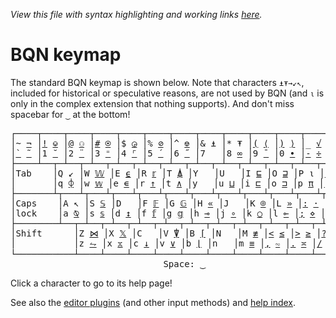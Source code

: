 *View this file with syntax highlighting and working links [here](https://mlochbaum.github.io/BQN/keymap.html).*

# BQN keymap

<!--GEN
"style" Enc ⟨
  "body { max-width:50em; }"
  "pre { display:inline-block; }"
  "div.center { display:flex; justify-content:center; }"
  "pre a { text-decoration:none; }"
  "pre a:link, pre a:visited { color:inherit; }"
⟩
-->

The standard BQN keymap is shown below. Note that characters `⍎⍕→↙↖`, included for historical or speculative reasons, are not used by BQN (and `⍳` is only in the complex extension that nothing supports). And don't miss spacebar for `‿` at the bottom!

<div class="center"><pre>┌────┬────┬────┬────┬────┬────┬────┬────┬────┬────┬────┬────┬────┬─────────┐<br/>│~ <a target="_blank" href="help/not_span.html"><span class='Function'>¬</span></a> │<a target="_blank" href="help/assert_assertwithmessage.html"><span class='Function'>!</span></a> <a target="_blank" href="help/rank.html"><span class='Modifier2'>⎉</span></a> │<a target="_blank" href="help/nullcharacter.html"><span class='String'>@</span></a> <a target="_blank" href="help/depth.html"><span class='Modifier2'>⚇</span></a> │<a target="_blank" href="help/comment.html"><span class='Comment'>#</span></a> <a target="_blank" href="help/repeat.html"><span class='Modifier2'>⍟</span></a> │$ <a target="_blank" href="help/choose.html"><span class='Modifier2'>◶</span></a> │% <a target="_blank" href="help/valences.html"><span class='Modifier2'>⊘</span></a> │^ <a target="_blank" href="help/catch.html"><span class='Modifier2'>⎊</span></a> │&amp; ⍎ │* ⍕ │<a target="_blank" href="help/beginexpression.html"><span class='Paren'>(</span></a> <a target="_blank" href="help/beginlist.html"><span class='Bracket'>⟨</span></a> │<a target="_blank" href="help/endexpression.html"><span class='Paren'>)</span></a> <a target="_blank" href="help/endlist.html"><span class='Bracket'>⟩</span></a> │_ <a target="_blank" href="help/squareroot_root.html"><span class='Function'>√</span></a> │<a target="_blank" href="help/conjugate_add.html"><span class='Function'>+</span></a> <a target="_blank" href="help/exponential_power.html"><span class='Function'>⋆</span></a> │Backspace│<br/>│<a target="_blank" href="help/scan.html"><span class='Modifier'>`</span></a> <a target="_blank" href="help/self_swap.html"><span class='Modifier'>˜</span></a> │1 <a target="_blank" href="help/cells.html"><span class='Modifier'>˘</span></a> │2 <a target="_blank" href="help/each.html"><span class='Modifier'>¨</span></a> │3 <a target="_blank" href="help/undo.html"><span class='Modifier'>⁼</span></a> │4 <a target="_blank" href="help/table.html"><span class='Modifier'>⌜</span></a> │5 <a target="_blank" href="help/fold.html"><span class='Modifier'>´</span></a> │6 <a target="_blank" href="help/insert.html"><span class='Modifier'>˝</span></a> │7   │8 <a target="_blank" href="help/infinity.html"><span class='Number'>∞</span></a> │9 <a target="_blank" href="help/minus.html"><span class='Number'>¯</span></a> │0 <a target="_blank" href="help/system.html"><span class='Value'>•</span></a> │<a target="_blank" href="help/negate_subtract.html"><span class='Function'>-</span></a> <a target="_blank" href="help/reciprocal_divide.html"><span class='Function'>÷</span></a> │<a target="_blank" href="help/rank_equals.html"><span class='Function'>=</span></a> <a target="_blank" href="help/sign_multiply.html"><span class='Function'>×</span></a> │         │<br/>├────┴──┬─┴──┬─┴──┬─┴──┬─┴──┬─┴──┬─┴──┬─┴──┬─┴──┬─┴──┬─┴──┬─┴──┬─┴──┬──────┤<br/>│Tab    │Q ↙ │W <a target="_blank" href="help/leftargument.html"><span class='Function'>𝕎</span></a> │E <a target="_blank" href="help/deduplicate_find.html"><span class='Function'>⍷</span></a> │R <a target="_blank" href="help/currentmodifier.html"><span class='Value'>𝕣</span></a> │T <a target="_blank" href="help/gradeup_binsup.html"><span class='Function'>⍋</span></a> │Y   │U   │I <a target="_blank" href="help/first_pick.html"><span class='Function'>⊑</span></a> │O <a target="_blank" href="help/occurrencecount_progressiveindexof.html"><span class='Function'>⊒</span></a> │P ⍳ │<a target="_blank" href="help/beginblock.html"><span class='Brace'>{</span></a> <a target="_blank" href="help/identity_left.html"><span class='Function'>⊣</span></a> │<a target="_blank" href="help/endblock.html"><span class='Brace'>}</span></a> <a target="_blank" href="help/identity_right.html"><span class='Function'>⊢</span></a> │<a target="_blank" href="help/absolutevalue_modulus.html"><span class='Function'>|</span></a>     │<br/>│       │q <a target="_blank" href="help/reverse_rotate.html"><span class='Function'>⌽</span></a> │w <a target="_blank" href="help/leftargument.html"><span class='Value'>𝕨</span></a> │e <a target="_blank" href="help/markfirst_memberof.html"><span class='Function'>∊</span></a> │r <a target="_blank" href="help/prefixes_take.html"><span class='Function'>↑</span></a> │t <a target="_blank" href="help/sortup_and.html"><span class='Function'>∧</span></a> │y   │u <a target="_blank" href="help/groupindices_group.html"><span class='Function'>⊔</span></a> │i <a target="_blank" href="help/firstcell_select.html"><span class='Function'>⊏</span></a> │o <a target="_blank" href="help/classify_indexof.html"><span class='Function'>⊐</span></a> │p <a target="_blank" href="help/pi.html"><span class='Number'>π</span></a> │<a target="_blank" href="help/beginarray.html"><span class='Bracket'>[</span></a> <a target="_blank" href="help/define.html"><span class='Gets'>←</span></a> │<a target="_blank" href="help/endarray.html"><span class='Bracket'>]</span></a> → │\     │<br/>├───────┴┬───┴┬───┴┬───┴┬───┴┬───┴┬───┴┬───┴┬───┴┬───┴┬───┴┬───┴┬───┴──────┤<br/>│Caps    │A ↖ │S <a target="_blank" href="help/currentfunction.html"><span class='Function'>𝕊</span></a> │D   │F <a target="_blank" href="help/modifierleftoperand.html"><span class='Function'>𝔽</span></a> │G <a target="_blank" href="help/2-modifierrightoperand.html"><span class='Function'>𝔾</span></a> │H <a target="_blank" href="help/shiftbefore.html"><span class='Function'>«</span></a> │J   │K <a target="_blank" href="help/under.html"><span class='Modifier2'>⌾</span></a> │L <a target="_blank" href="help/shiftafter.html"><span class='Function'>»</span></a> │<a target="_blank" href="help/header.html"><span class='Head'>:</span></a> <a target="_blank" href="help/nothing.html"><span class='Nothing'>·</span></a> │<a target="_blank" href="help/string.html"><span class='String'>&quot;</span></a> <a target="_blank" href="help/constant.html"><span class='Modifier'>˙</span></a> │Enter     │<br/>│lock    │a <a target="_blank" href="help/transpose_reorderaxes.html"><span class='Function'>⍉</span></a> │s <a target="_blank" href="help/currentfunction.html"><span class='Value'>𝕤</span></a> │d <a target="_blank" href="help/range_windows.html"><span class='Function'>↕</span></a> │f <a target="_blank" href="help/modifierleftoperand.html"><span class='Value'>𝕗</span></a> │g <a target="_blank" href="help/2-modifierrightoperand.html"><span class='Value'>𝕘</span></a> │h <a target="_blank" href="help/before_bind.html"><span class='Modifier2'>⊸</span></a> │j <a target="_blank" href="help/atop.html"><span class='Modifier2'>∘</span></a> │k <a target="_blank" href="help/over.html"><span class='Modifier2'>○</span></a> │l <a target="_blank" href="help/after_bind.html"><span class='Modifier2'>⟜</span></a> │<a target="_blank" href="help/nextbody.html"><span class='Head'>;</span></a> <a target="_blank" href="help/separator.html"><span class='Separator'>⋄</span></a> │<a target="_blank" href="help/character.html"><span class='String'>'</span></a> <a target="_blank" href="help/change.html"><span class='Gets'>↩</span></a> │          │<br/>├────────┴──┬─┴──┬─┴──┬─┴──┬─┴──┬─┴──┬─┴──┬─┴──┬─┴──┬─┴──┬─┴──┬─┴──────────┤<br/>│Shift      │Z <a target="_blank" href="help/enlist_pair.html"><span class='Function'>⋈</span></a> │X <a target="_blank" href="help/rightargument.html"><span class='Function'>𝕏</span></a> │C   │V <a target="_blank" href="help/gradedown_binsdown.html"><span class='Function'>⍒</span></a> │B <a target="_blank" href="help/ceiling_maximum.html"><span class='Function'>⌈</span></a> │N   │M <a target="_blank" href="help/shape_notmatch.html"><span class='Function'>≢</span></a> │<a target="_blank" href="help/enclose_lessthan.html"><span class='Function'>&lt;</span></a> <a target="_blank" href="help/lessthanorequalto.html"><span class='Function'>≤</span></a> │<a target="_blank" href="help/merge_greaterthan.html"><span class='Function'>&gt;</span></a> <a target="_blank" href="help/greaterthanorequalto.html"><span class='Function'>≥</span></a> │<a target="_blank" href="help/predicate.html"><span class='Head'>?</span></a> <a target="_blank" href="help/export.html"><span class='Gets'>⇐</span></a> │Shift       │<br/>│           │z <a target="_blank" href="help/deshape_reshape.html"><span class='Function'>⥊</span></a> │x <a target="_blank" href="help/rightargument.html"><span class='Value'>𝕩</span></a> │c <a target="_blank" href="help/suffixes_drop.html"><span class='Function'>↓</span></a> │v <a target="_blank" href="help/sortdown_or.html"><span class='Function'>∨</span></a> │b <a target="_blank" href="help/floor_minimum.html"><span class='Function'>⌊</span></a> │n   │m <a target="_blank" href="help/depth_match.html"><span class='Function'>≡</span></a> │<a target="_blank" href="help/separator.html"><span class='Separator'>,</span></a> <a target="_blank" href="help/join_jointo.html"><span class='Function'>∾</span></a> │<a target="_blank" href="help/namespacefield.html"><span class='Value'>.</span></a> <a target="_blank" href="help/solo_couple.html"><span class='Function'>≍</span></a> │<a target="_blank" href="help/indices_replicate.html"><span class='Function'>/</span></a> <a target="_blank" href="help/length_notequals.html"><span class='Function'>≠</span></a> │            │<br/>└───────────┴────┴────┴────┴────┴────┴────┴────┴────┴────┴────┴────────────┘<br/>                             Space: <a target="_blank" href="help/strand.html"><span class='Ligature'>‿</span></a>
</pre></div>

Click a character to go to its help page!

See also the [editor plugins](editors/README.md) (and other input methods) and [help index](help/README.md).
